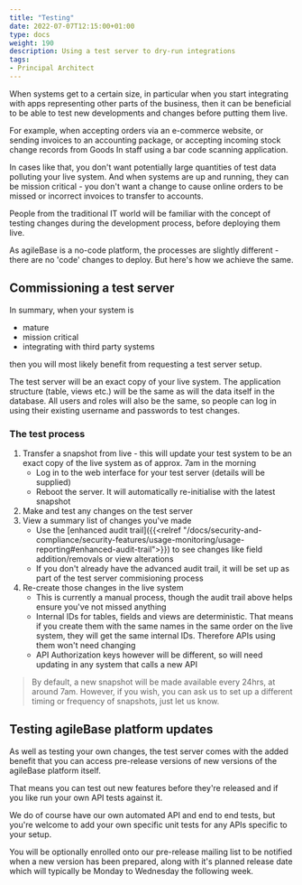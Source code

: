 ```yaml
---
title: "Testing"
date: 2022-07-07T12:15:00+01:00
type: docs
weight: 190
description: Using a test server to dry-run integrations
tags:
- Principal Architect
---
```

When systems get to a certain size, in particular when you start integrating with apps representing other parts of the business, then it can be beneficial to be able to test new developments and changes before putting them live.

For example, when accepting orders via an e-commerce website, or sending invoices to an accounting package, or accepting incoming stock change records from Goods In staff using a bar code scanning application.

In cases like that, you don't want potentially large quantities of test data polluting your live system. And when systems are up and running, they can be mission critical - you don't want a change to cause online orders to be missed or incorrect invoices to transfer to accounts.

People from the traditional IT world will be familiar with the concept of testing changes during the development process, before deploying them live.

As agileBase is a no-code platform, the processes are slightly different - there are no 'code' changes to deploy. But here's how we achieve the same.

## Commissioning a test server

In summary, when your system is
* mature
* mission critical
* integrating with third party systems

then you will most likely benefit from requesting a test server setup.

The test server will be an exact copy of your live system. The application structure (table, views etc.) will be the same as will the data itself in the database. All users and roles will also be the same, so people can log in using their existing username and passwords to test changes.

### The test process
1) Transfer a snapshot from live - this will update your test system to be an exact copy of the live system as of approx. 7am in the morning
    * Log in to the web interface for your test server (details will be supplied)
    * Reboot the server. It will automatically re-initialise with the latest snapshot
2) Make and test any changes on the test server
3) View a summary list of changes you've made
    * Use the [enhanced audit trail]({{<relref "/docs/security-and-compliance/security-features/usage-monitoring/usage-reporting#enhanced-audit-trail">}}) to see changes like field addition/removals or view alterations
    * If you don't already have the advanced audit trail, it will be set up as part of the test server commisioning process
4) Re-create those changes in the live system
    * This is currently a manual process, though the audit trail above helps ensure you've not missed anything
    * Internal IDs for tables, fields and views are deterministic. That means if you create them with the same names in the same order on the live system, they will get the same internal IDs. Therefore APIs using them won't need changing
    * API Authorization keys however will be different, so will need updating in any system that calls a new API
    
> By default, a new snapshot will be made available every 24hrs, at around 7am. However, if you wish, you can ask us to set up a different timing or frequency of snapshots, just let us know.

## Testing agileBase platform updates

As well as testing your own changes, the test server comes with the added benefit that you can access pre-release versions of new versions of the agileBase platform itself.

That means you can test out new features before they're released and if you like run your own API tests against it.

We do of course have our own automated API and end to end tests, but you're welcome to add your own specific unit tests for any APIs specific to your setup.

You will be optionally enrolled onto our pre-release mailing list to be notified when a new version has been prepared, along with it's planned release date which will typically be Monday to Wednesday the following week.
